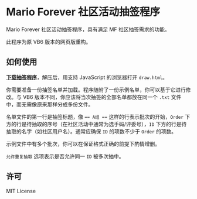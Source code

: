 # Mario Forever 社区活动抽签程序

Mario Forever 社区活动抽签程序，具有满足 MF 社区抽签需求的功能。

此程序为原 VB6 版本的网页版重构。

## 如何使用

**[下载抽签程序](https://github.com/MarioForeverCommunity/MF-Contest-Draw/archive/refs/heads/main.zip)**，解压后，用支持 JavaScript 的浏览器打开 `draw.html`。

你需要准备一份抽签名单并加载。程序随附了一份示例名单，你可以基于它进行修改。与 VB6 版本不同，你应该将当次抽签的全部名单都放在同一个 `.txt` 文件中，而无需像原来那样分成多份文件。

名单文件的第一行是抽签标题，像 `== A组 ==` 这样的行表示批次的开始，`Order` 下方的行是待抽取的序号（在社区活动中通常为选手码/评委号），`ID` 下方的行是待抽取的名字（如社区用户名）。通常应确保 `ID` 的项数不少于 `Order` 的项数。

示例文件中有多个批次，你可以在保证格式正确的前提下酌情增删。

`允许重复抽取` 选项表示是否允许同一 `ID` 被多次抽中。

## 许可

MIT License